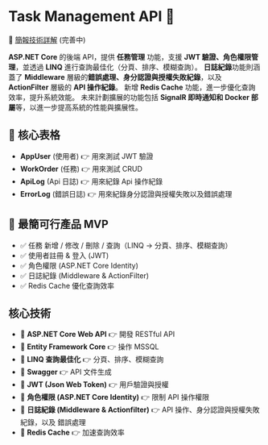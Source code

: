 # Task Management API 🚀

🔗 [簡報技術詳解](https://docs.google.com/presentation/d/15zhCLoS-W1WvkpIPMBhoeheRBofIomrQtAeAGdXfk4w/edit#slide=id.p) (完善中)

**ASP.NET Core** 的後端 API，提供 **任務管理** 功能，支援 **JWT 驗證、角色權限管理**，並透過 **LINQ** 進行查詢最佳化（分頁、排序、模糊查詢）。
**日誌紀錄**功能則涵蓋了 **Middleware** 層級的**錯誤處理、身分認證與授權失敗紀錄**，以及 **ActionFilter** 層級的 **API 操作紀錄**。
新增 **Redis Cache** 功能，進一步優化查詢效率，提升系統效能。
未來計劃擴展的功能包括 **SignalR 即時通知和 Docker 部屬**等，以進一步提高系統的性能與擴展性。

## 📌 核心表格

- **AppUser** (使用者) 👉 用來測試 JWT 驗證
- **WorkOrder** (任務) 👉 用來測試 CRUD
- **ApiLog** (Api 日誌) 👉 用來紀錄 Api 操作紀錄
- **ErrorLog** (錯誤日誌) 👉 用來紀錄身分認證與授權失敗以及錯誤處理

## 📌 最簡可行產品 MVP

- ✅ 任務 新增 / 修改 / 刪除 / 查詢（LINQ → 分頁、排序、模糊查詢）
- ✅ 使用者註冊 & 登入 (JWT)
- ✅ 角色權限 (ASP.NET Core Identity)
- ✅ 日誌紀錄 (Middleware & ActionFilter)
- ✅ Redis Cache 優化查詢效率

## 核心技術

- 🔹 **ASP.NET Core Web API** 👉 開發 RESTful API
- 🔹 **Entity Framework Core** 👉 操作 MSSQL
- 🔹 **LINQ 查詢最佳化** 👉 分頁、排序、模糊查詢
- 🔹 **Swagger** 👉 API 文件生成
- 🔹 **JWT (Json Web Token)** 👉 用戶驗證與授權
- 🔹 **角色權限 (ASP.NET Core Identity)** 👉 限制 API 操作權限
- 🔹 **日誌紀錄 (Middleware & Actionfilter)** 👉 API 操作、身分認證與授權失敗紀錄，以及 錯誤處理
- 🔹 **Redis Cache** 👉 加速查詢效率
